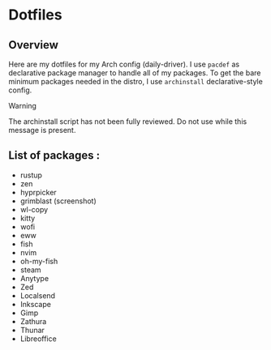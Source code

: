 # Dotfiles

## Overview
Here are my dotfiles for my Arch config (daily-driver). I use `pacdef` as declarative package manager to handle all of my packages.
To get the bare minimum packages needed in the distro, I use `archinstall` declarative-style config.
> [!WARNING]
> The archinstall script has not been fully reviewed. Do not use while this message is present.

## List of packages :
- rustup
- zen
- hyprpicker
- grimblast (screenshot)
- wl-copy
- kitty
- wofi
- eww
- fish
- nvim
- oh-my-fish
- steam
- Anytype
- Zed
- Localsend
- Inkscape
- Gimp
- Zathura
- Thunar
- Libreoffice
